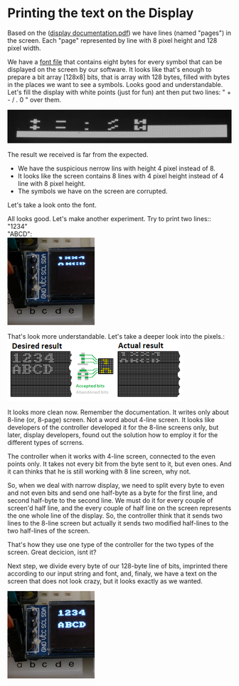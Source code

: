 # Printing the text on the Display

Based on the ([display documentation.pdf](docs/SSD1306.pdf)) we have lines (named "pages") in the screen. Each "page" represented by line with 8 pixel height and 128 pixel width.

We have a [font file](../main/font08x08.h) that contains eight bytes for every symbol that can be displayed on the screen by our software. It looks like that's enough to prepare a bit array [128x8] bits, that is array with 128 bytes, filled with bytes in the places we want to see a symbols. Looks good and understandable. Let's fill the display with white points (just for fun) ant then put two lines: " + - / . 0 " over them.

![Half - lines](Ch01_fig01_TwoLines.png)

The result we received is far from the expected.
- We have the suspicious nerrow lins with height 4 pixel instead of 8.
- It looks like the screen contains 8 lines with 4 pixel height instead of 4 line with 8 pixel height.
- The symbols we have on the screen are corrupted.


Let's take a look onto the font.


All looks good. Let's make another experiment. Try to print two lines::<br>
"1234"<br>"ABCD":<br>
![Crazy lines](Ch01_fig03.png)

That's look more understandable. Let's take a deeper look into the pixels.:<br>
![Crazy lines](Ch01_fig04.png)

It looks more clean now. Remember the documentation. It writes only about 8-line (or, 8-page) screen. Not a word about 4-line screen. It looks like developers of the controller developed it for the 8-line screens only, but later, display developers, found out the solution how to employ it for the different types of scrrens.

The controller when it works with 4-line screen, connected to the even points only. It takes not every bit from the byte sent to it, but even ones. And it can thinks that he is still working with 8 line screen, why not.

So, when we deal with narrow display, we need to split every byte to even and not even bits and send one half-byte as a byte for the first line, and second half-byte to the second line. We must do it for every couple of screen'd half line, and the every couple of half line on the screen represents the one whole line of the display. So, the controller think that it sends two lines to the 8-line screen but actually it sends two modified half-lines to the two half-lines of the screen. 

That's how they use one type of the controller for the two types of the screen. Great decicion, isnt it?

Next step, we divide every byte of our 128-byte line of bits, imprinted there according to our input string and font, and, finaly, we have a text on the screen that does not look crazy, but it looks exactly as we wanted.

![Expected lines finaly here](Ch01_fig05.png)

